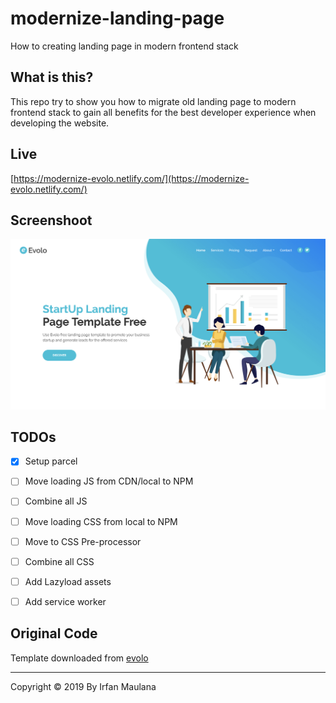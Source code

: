 # modernize-landing-page

How to creating landing page in modern frontend stack

## What is this?

This repo try to show you how to migrate old landing page to modern frontend stack to gain all benefits for the best developer experience when developing the website.

## Live

[https://modernize-evolo.netlify.com/](https://modernize-evolo.netlify.com/)

## Screenshoot

![](screenshoot.png)

## TODOs

- [x] Setup parcel
- [ ] Move loading JS from CDN/local to NPM
- [ ] Combine all JS
- [ ] Move loading CSS from local to NPM
- [ ] Move to CSS Pre-processor
- [ ] Combine all CSS
- [ ] Add Lazyload assets
- [ ] Add service worker


## Original Code

Template downloaded from [evolo](https://onepagelove.com/evolo)

---

Copyright © 2019 By Irfan Maulana